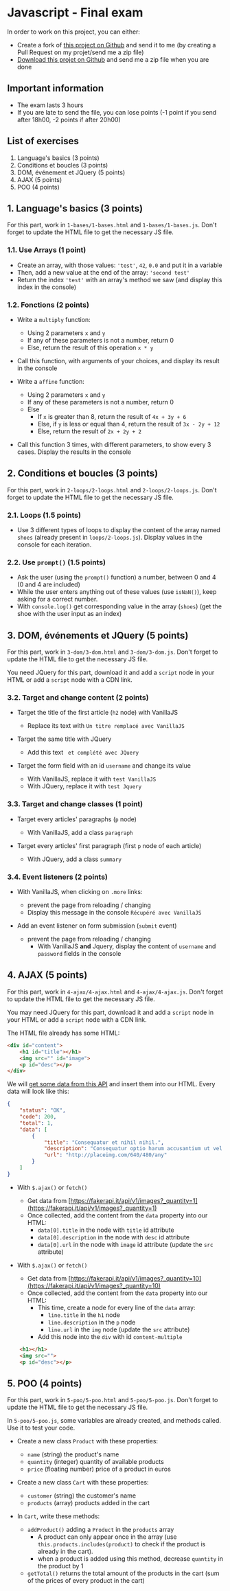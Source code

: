 # Javascript - Final exam

In order to work on this project, you can either:
- Create a fork of [this project on Github](https://github.com/Dreeckan/js-exam) and send it to me (by creating a Pull Request on my projet/send me a zip file)
- [Download this projet on Github](https://github.com/Dreeckan/js-exam/archive/refs/heads/main.zip) and send me a zip file when you are done

## Important information 

- The exam lasts 3 hours
- If you are late to send the file, you can lose points (-1 point if you send after 18h00, -2 points if after 20h00)

## List of exercises

1. Language's basics (3 points)
2. Conditions et boucles (3 points)
3. DOM, événement et JQuery (5 points)
4. AJAX (5 points)
5. POO (4 points)

## 1. Language's basics (3 points)

For this part, work in `1-bases/1-bases.html` and `1-bases/1-bases.js`. Don't forget to update the HTML file to get the necessary JS file.

### 1.1. Use Arrays (1 point)

- Create an array, with those values: `'test'`, `42`, `0.0` and put it in a variable
- Then, add a new value at the end of the array: `'second test'`
- Return the index `'test'` with an array's method we saw (and display this index in the console)

### 1.2. Fonctions (2 points)

- Write a `multiply` function:
  - Using 2 parameters `x` and `y`
  - If any of these parameters is not a number, return 0
  - Else, return the result of this operation ``x * y``
- Call this function, with arguments of your choices, and display its result in the console

- Write a `affine` function:
  - Using 2 parameters `x` and `y`
  - If any of these parameters is not a number, return 0
  - Else
    - If `x` is greater than 8, return the result of `4x + 3y + 6`
    - Else, if `y` is less or equal than 4, return the result of `3x - 2y + 12`
    - Else, return the result of `2x + 2y + 2`
- Call this function 3 times, with different parameters, to show every 3 cases. Display the results in the console

## 2. Conditions et boucles (3 points)

For this part, work in `2-loops/2-loops.html` and `2-loops/2-loops.js`. Don't forget to update the HTML file to get the necessary JS file.

### 2.1. Loops (1.5 points)

- Use 3 different types of loops to display the content of the array named `shoes` (already present in `loops/2-loops.js`). Display values in the console for each iteration.

### 2.2. Use `prompt()` (1.5 points)

- Ask the user (using the `prompt()` function) a number, between 0 and 4 (0 and 4 are included)
- While the user enters anything out of these values (use `isNaN()`), keep asking for a correct number.
- With `console.log()` get corresponding value in the array (`shoes`) (get the shoe with the user input as an index)

## 3. DOM, événements et JQuery (5 points)

For this part, work in `3-dom/3-dom.html` and `3-dom/3-dom.js`. Don't forget to update the HTML file to get the necessary JS file.

You need JQuery for this part, download it and add a `script` node in your HTML or add a `script` node with a CDN link.

### 3.2. Target and change content (2 points)

- Target the title of the first article (`h2` node) with VanillaJS
  - Replace its text with `Un titre remplacé avec VanillaJS`
  
- Target the same title with JQuery
  - Add this text ` et complété avec JQuery`
  
- Target the form field with an id `username` and change its value
  - With VanillaJS, replace it with `test VanillaJS`
  - With JQuery, replace it with `test Jquery`

### 3.3. Target and change classes (1 point)

- Target every articles' paragraphs (`p` node)
  - With VanillaJS, add a class `paragraph`

- Target every articles' first paragraph (first `p` node of each article)
  - With JQuery, add a class `summary`
  
### 3.4. Event listeners (2 points)

- With VanillaJS, when clicking on `.more` links: 
  - prevent the page from reloading / changing
  - Display this message in the console `Récupéré avec VanillaJS`

- Add an event listener on form submission (`submit` event) 
  - prevent the page from reloading / changing
    - With VanillaJS **and** Jquery, display the content of `username` and `password` fields in the console

## 4. AJAX (5 points)

For this part, work in `4-ajax/4-ajax.html` and `4-ajax/4-ajax.js`. Don't forget to update the HTML file to get the necessary JS file.

You may need JQuery for this part, download it and add a `script` node in your HTML or add a `script` node with a CDN link.

The HTML file already has some HTML: 
```html
<div id="content">
    <h1 id="title"></h1>
    <img src="" id="image">
    <p id="desc"></p>
</div>
```

We will [get some data from this API](https://fakerapi.it/en) and insert them into our HTML. Every data will look like this:

```json
{
    "status": "OK",
    "code": 200,
    "total": 1,
    "data": [
        {
            "title": "Consequatur et nihil nihil.",
            "description": "Consequatur optio harum accusantium ut vel et. Sit voluptate eaque consequatur possimus nobis fugiat. Beatae est nihil qui.",
            "url": "http://placeimg.com/640/480/any"
        }
    ]
}
```

- With `$.ajax()` or `fetch()`
  - Get data from [https://fakerapi.it/api/v1/images?_quantity=1](https://fakerapi.it/api/v1/images?_quantity=1)
  - Once collected, add the content from the `data` property into our HTML:
    - `data[0].title` in the node with `title` id attribute
    - `data[0].description` in the node with `desc` id attribute
    - `data[0].url` in the node with `image` id attribute (update the `src` attribute)
  
- With `$.ajax()` or `fetch()`
  - Get data from [https://fakerapi.it/api/v1/images?_quantity=10](https://fakerapi.it/api/v1/images?_quantity=10)
  - Once collected, add the content from the `data` property into our HTML:
    - This time, create a node for every line of the `data` array:
      - `line.title` in the `h1` node
      - `line.description` in the `p` node
      - `line.url` in the `img` node (update the `src` attribute)
    - Add this node into the `div` with id `content-multiple`
```html
    <h1></h1>
    <img src="">
    <p id="desc"></p>
```

## 5. POO (4 points)

For this part, work in `5-poo/5-poo.html` and `5-poo/5-poo.js`. Don't forget to update the HTML file to get the necessary JS file.

In `5-poo/5-poo.js`, some variables are already created, and methods called. Use it to test your code.

- Create a new class `Product` with these properties:
  - `name` (string) the product's name
  - `quantity` (integer) quantity of available products
  - `price` (floating number) price of a product in euros

- Create a new class `Cart` with these properties:
  - `customer` (string) the customer's name
  - `products` (array) products added in the cart

- In `Cart`, write these methods:
  - `addProduct()` adding a `Product` in the `products` array
    - A product can only appear once in the array (use `this.products.includes(product)` to check if the product is already in the cart). 
    - when a product is added using this method, decrease `quantity` in the product by 1
  - `getTotal()` returns the total amount of the products in the cart (sum of the prices of every product in the cart)